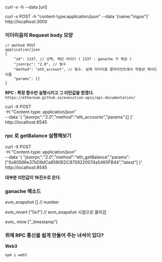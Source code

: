 curl -x -h --data [url]

curl -x POST -h "content-type:application/json" --data '{name:"ingoo"}' http://localhost:3000

### 이더리움의 Request body 모양

```
// method POST
application/json
{
    "id": 1337, // 선택, 체인 아이디 ( 1337 : ganache 가 제공 )
    "jsonrpc": "2.0", // 필수
    "method": "eth_account", // 필수. 실제 이더리움 클라이언트에서 작동된 메서드 이름
    "params": []
}
```
**RPC : 특정 함수만 실행시키고 그 리턴값을 받겠다.**
`https://ethereum.github.io/execution-apis/api-documentation/`

curl -X POST \
    -H "Content-type: application/json" \
    --data '{ "jsonrpc":"2.0","method":"eth_accounts","params":[] }' \
    http://localhost:8545
### rpc 로 getBalance 실행해보기
curl -X POST \
    -H "Content-type: application/json" \
    --data '{ "jsonrpc":"2.0","method":"eth_getBalance","params":["0x80566e37bD8dCa9590EDC8759220074a5460FB44","latest"] }' \
    http://localhost:8545

**대부분 리턴값이 16진수로 온다.**

###  ganache 메소드
evm_snapshot [] // number

evm_revert ["0x1"] // evm_snapshot 시점으로 돌아감

evm_ mine ["_timestamp"]

### 위에 RPC 통신을 쉽게 만들어 주는 녀석이 있다?
**Web3**

`npm i web3`
